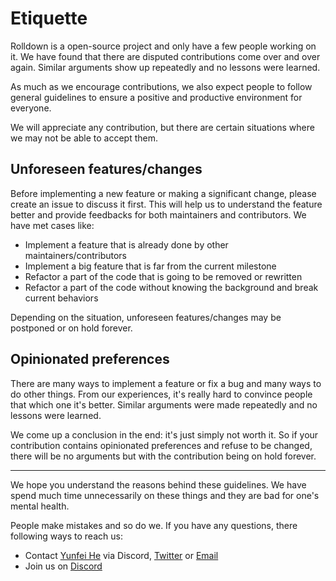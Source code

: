 # Etiquette

Rolldown is a open-source project and only have a few people working on it. We have found that there are disputed contributions come over and over again. Similar arguments show up repeatedly and no lessons were learned.

As much as we encourage contributions, we also expect people to follow general guidelines to ensure a positive and productive environment for everyone.

We will appreciate any contribution, but there are certain situations where we may not be able to accept them.

## Unforeseen features/changes

Before implementing a new feature or making a significant change, please create an issue to discuss it first. This will help us to understand the feature better and provide feedbacks for both maintainers and contributors. We have met cases like:

- Implement a feature that is already done by other maintainers/contributors
- Implement a big feature that is far from the current milestone
- Refactor a part of the code that is going to be removed or rewritten
- Refactor a part of the code without knowing the background and break current behaviors

Depending on the situation, unforeseen features/changes may be postponed or on hold forever.

## Opinionated preferences

There are many ways to implement a feature or fix a bug and many ways to do other things. From our experiences, it's really hard to convince people that which one it's better. Similar arguments were made repeatedly and no lessons were learned.

We come up a conclusion in the end: it's just simply not worth it. So if your contribution contains opinionated preferences and refuse to be changed, there will be no arguments but with the contribution being on hold forever.

---

We hope you understand the reasons behind these guidelines. We have spend much time unnecessarily on these things and they are bad for one's mental health.

People make mistakes and so do we. If you have any questions, there following ways to reach us:

- Contact [Yunfei He](https://github.com/hyf0) via Discord, [Twitter](https://twitter.com/hyf0) or [Email](mailto:i.heyunfei@gmail.com)
- Join us on [Discord](https://chat.rolldown.rs)
